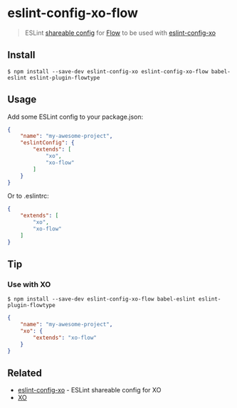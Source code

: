 # eslint-config-xo-flow

> ESLint [shareable config](https://eslint.org/docs/developer-guide/shareable-configs.html) for [Flow](https://flow.org) to be used with [eslint-config-xo](https://github.com/xojs/eslint-config-xo)

## Install

```
$ npm install --save-dev eslint-config-xo eslint-config-xo-flow babel-eslint eslint-plugin-flowtype
```

## Usage

Add some ESLint config to your package.json:

```json
{
	"name": "my-awesome-project",
	"eslintConfig": {
		"extends": [
			"xo",
			"xo-flow"
		]
	}
}
```

Or to .eslintrc:

```json
{
	"extends": [
		"xo",
		"xo-flow"
	]
}
```

## Tip

### Use with XO

```
$ npm install --save-dev eslint-config-xo-flow babel-eslint eslint-plugin-flowtype
```

```json
{
	"name": "my-awesome-project",
	"xo": {
		"extends": "xo-flow"
	}
}
```

## Related

- [eslint-config-xo](https://github.com/xojs/eslint-config-xo) - ESLint shareable config for XO
- [XO](https://github.com/xojs/xo)
